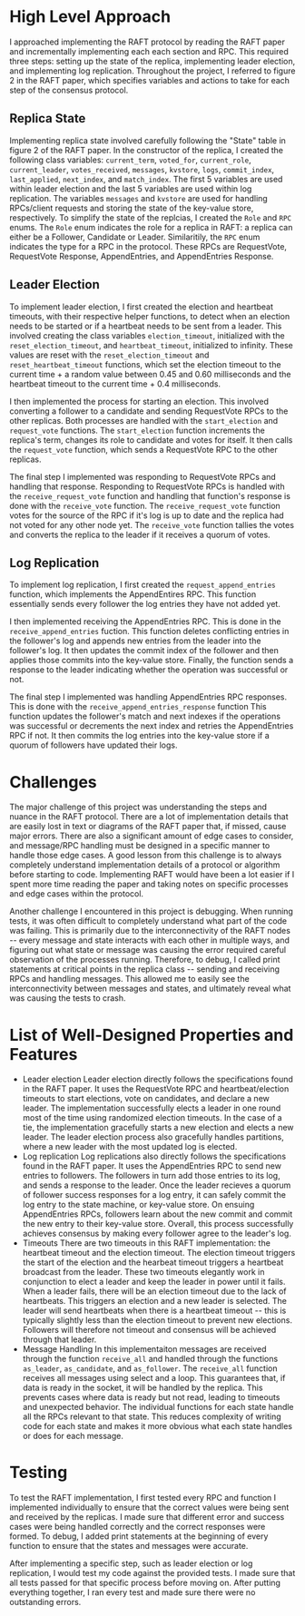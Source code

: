 # High Level Approach

I approached implementing the RAFT protocol by reading the RAFT paper and incrementally implementing each each section and RPC. This required three steps: setting up the state of the replica, implementing leader election, and implementing log replication. Throughout the project, I referred to figure 2 in the RAFT paper, which specifies variables and actions to take for each step of the consensus protocol.

## Replica State

Implementing replica state involved carefully following the "State" table in figure 2 of the RAFT paper. In the constructor of the replica, I created the following class variables: `current_term`, `voted_for`, `current_role`, `current_leader`, `votes_received`, `messages`, `kvstore`, `logs`, `commit_index`, `last_applied`, `next_index`, and `match_index`. The first 5 variables are used within leader election and the last 5 variables are used within log replication. The variables `messages` and `kvstore` are used for handling RPCs/client requests and storing the state of the key-value store, respectively. To simplify the state of the replcias, I created the `Role` and `RPC` enums. The `Role` enum indicates the role for a replica in RAFT: a replica can either be a Follower, Candidate or Leader. Similaritily, the `RPC` enum indicates the type for a RPC in the protocol. These RPCs are RequestVote, RequestVote Response, AppendEntries, and AppendEntries Response.

## Leader Election

To implement leader election, I first created the election and heartbeat timeouts, with their respective helper functions, to detect when an election needs to be started or if a heartbeat needs to be sent from a leader. This involved creating the class variables `election_timeout`, initialized with the `reset_election_timeout`, and `heartbeat_timeout`, initialized to infinity. These values are reset with the `reset_election_timeout` and `reset_heartbeat_timeout` functions, which set the election timeout to the current time + a random value between 0.45 and 0.60 milliseconds and the heartbeat timeout to the current time + 0.4 milliseconds.

I then implemented the process for starting an election. This involved converting a follower to a candidate and sending RequestVote RPCs to the other replicas. Both processes are handled with the `start_election` and `request_vote` functions. The `start_election` function increments the replica's term, changes its role to candidate and votes for itself. It then calls the `request_vote` function, which sends a RequestVote RPC to the other replicas.

The final step I implemented was responding to RequestVote RPCs and handling that response. Responding to RequestVote RPCs is handled with the `receive_request_vote` function and handling that function's response is done with the `receive_vote` function. The `receive_request_vote` function votes for the source of the RPC if it's log is up to date and the replica had not voted for any other node yet. The `receive_vote` function tallies the votes and converts the replica to the leader if it receives a quorum of votes.

## Log Replication

To implement log replication, I first created the `request_append_entries` function, which implements the AppendEntires RPC. This function essentially sends every follower the log entries they have not added yet.

I then implemented receiving the AppendEntries RPC. This is done in the `receive_append_entries` fuction. This function deletes conflicting entries in the follower's log and appends new entries from the leader into the follower's log. It then updates the commit index of the follower and then applies those commits into the key-value store. Finally, the function sends a response to the leader indicating whether the operation was successful or not.

The final step I implemented was handling AppendEntries RPC responses. This is done with the `receive_append_entries_response` function This function updates the follower's match and next indexes if the operations was successful or decrements the next index and retries the AppendEntries RPC if not. It then commits the log entries into the key-value store if a quorum of followers have updated their logs.

# Challenges

The major challenge of this project was understanding the steps and nuance in the RAFT protocol. There are a lot of implementation details that are easily lost in text or diagrams of the RAFT paper that, if missed, cause major errors. There are also a significant amount of edge cases to consider, and message/RPC handling must be designed in a specific manner to handle those edge cases. A good lesson from this challenge is to always completely understand implementation details of a protocol or algorithm before starting to code. Implementing RAFT would have been a lot easier if I spent more time reading the paper and taking notes on specific processes and edge cases within the protocol.

Another challenge I encountered in this project is debugging. When running tests, it was often difficult to completely understand what part of the code was failing. This is primarily due to the interconnectivity of the RAFT nodes -- every message and state interacts with each other in multiple ways, and figuring out what state or message was causing the error required careful observation of the processes running. Therefore, to debug, I called print statements at critical points in the replica class -- sending and receiving RPCs and handling messages. This allowed me to easily see the interconnectivity between messages and states, and ultimately reveal what was causing the tests to crash.

# List of Well-Designed Properties and Features

- Leader election
  Leader election directly follows the specifications found in the RAFT paper. It uses the RequestVote RPC and heartbeat/election timeouts to start elections, vote on candidates, and declare a new leader. The implementation successfully elects a leader in one round most of the time using randomized election timeouts. In the case of a tie, the implementation gracefully starts a new election and elects a new leader. The leader election process also gracefully handles partitions, where a new leader with the most updated log is elected.
- Log replication
  Log replications also directly follows the specifications found in the RAFT paper. It uses the AppendEntries RPC to send new entries to followers. The followers in turn add those entries to its log, and sends a response to the leader. Once the leader recieves a quorum of follower success responses for a log entry, it can safely commit the log entry to the state machine, or key-value store. On ensuing AppendEntries RPCs, followers learn about the new commit and commit the new entry to their key-value store. Overall, this process successfully achieves consensus by making every follower agree to the leader's log.
- Timeouts
  There are two timeouts in this RAFT implementation: the heartbeat timeout and the election timeout. The election timeout triggers the start of the election and the hearbeat timeout triggers a heartbeat broadcast from the leader. These two timeouts elegantly work in conjunction to elect a leader and keep the leader in power until it fails. When a leader fails, there will be an election timeout due to the lack of heartbeats. This triggers an election and a new leader is selected. The leader will send heartbeats when there is a heartbeat timeout -- this is typically slightly less than the election timeout to prevent new elections. Followers will therefore not timeout and consensus will be achieved through that leader.
- Message Handling
  In this implementaiton messages are received through the function `receive_all` and handled through the functions `as_leader`, `as_candidate`, and `as_follower`. The `receive_all` function receives all messages using select and a loop. This guarantees that, if data is ready in the socket, it will be handled by the replica. This prevents cases where data is ready but not read, leading to timeouts and unexpected behavior. The individual functions for each state handle all the RPCs relevant to that state. This reduces complexity of writing code for each state and makes it more obvious what each state handles or does for each message.

# Testing

To test the RAFT implementation, I first tested every RPC and function I implemented individually to ensure that the correct values were being sent and received by the replicas. I made sure that different error and success cases were being handled correctly and the correct responses were formed. To debug, I added print statements at the beginning of every function to ensure that the states and messages were accurate.

After implementing a specific step, such as leader election or log replication, I would test my code against the provided tests. I made sure that all tests passed for that specific process before moving on. After putting everything together, I ran every test and made sure there were no outstanding errors.
